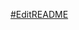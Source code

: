 [#EditREADME](https://github.com/coding-dojo-data-science/Project-1#title-that-recommends-an-action)
